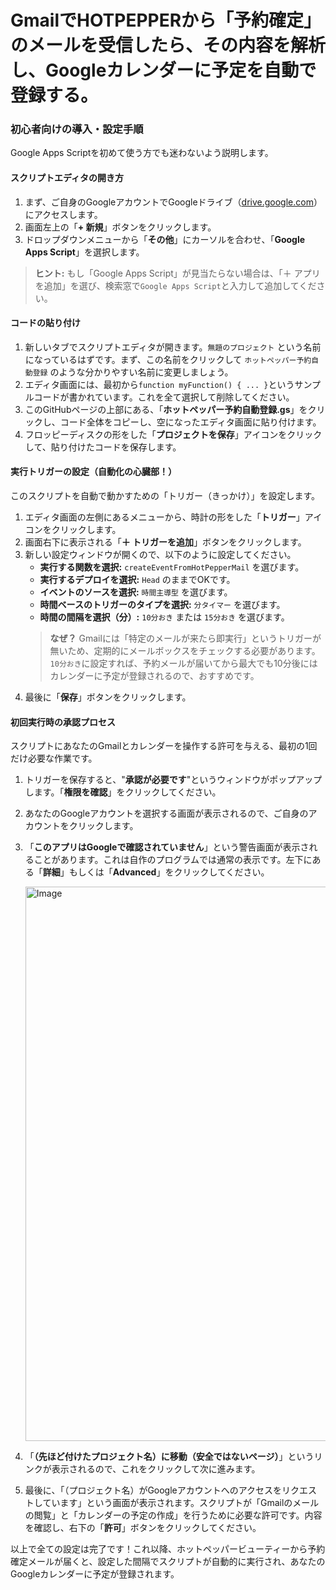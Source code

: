 # GmailでHOTPEPPERから「予約確定」のメールを受信したら、その内容を解析し、Googleカレンダーに予定を自動で登録する。

### 初心者向けの導入・設定手順

Google Apps Scriptを初めて使う方でも迷わないよう説明します。

#### スクリプトエディタの開き方

1.  まず、ご自身のGoogleアカウントでGoogleドライブ（[drive.google.com](http://drive.google.com)）にアクセスします。
2.  画面左上の「**+ 新規**」ボタンをクリックします。
3.  ドロップダウンメニューから「**その他**」にカーソルを合わせ、「**Google Apps Script**」を選択します。

> **ヒント:** もし「Google Apps Script」が見当たらない場合は、「＋ アプリを追加」を選び、検索窓で`Google Apps Script`と入力して追加してください。

#### コードの貼り付け

1.  新しいタブでスクリプトエディタが開きます。`無題のプロジェクト` という名前になっているはずです。まず、この名前をクリックして `ホットペッパー予約自動登録` のような分かりやすい名前に変更しましょう。
2.  エディタ画面には、最初から`function myFunction() { ... }`というサンプルコードが書かれています。これを全て選択して削除してください。
3.  このGitHubページの上部にある、「**ホットペッパー予約自動登録.gs**」をクリックし、コード全体をコピーし、空になったエディタ画面に貼り付けます。
4.  フロッピーディスクの形をした「**プロジェクトを保存**」アイコンをクリックして、貼り付けたコードを保存します。

#### 実行トリガーの設定（自動化の心臓部！）

このスクリプトを自動で動かすための「トリガー（きっかけ）」を設定します。

1.  エディタ画面の左側にあるメニューから、時計の形をした「**トリガー**」アイコンをクリックします。
2.  画面右下に表示される「**＋ トリガーを追加**」ボタンをクリックします。
3.  新しい設定ウィンドウが開くので、以下のように設定してください。
    *   **実行する関数を選択:** `createEventFromHotPepperMail` を選びます。
    *   **実行するデプロイを選択:** `Head` のままでOKです。
    *   **イベントのソースを選択:** `時間主導型` を選びます。
    *   **時間ベースのトリガーのタイプを選択:** `分タイマー` を選びます。
    *   **時間の間隔を選択（分）:** `10分おき` または `15分おき` を選びます。
    > **なぜ？** Gmailには「特定のメールが来たら即実行」というトリガーが無いため、定期的にメールボックスをチェックする必要があります。`10分おき`に設定すれば、予約メールが届いてから最大でも10分後にはカレンダーに予定が登録されるので、おすすめです。
4.  最後に「**保存**」ボタンをクリックします。

#### 初回実行時の承認プロセス

スクリプトにあなたのGmailとカレンダーを操作する許可を与える、最初の1回だけ必要な作業です。

1.  トリガーを保存すると、"**承認が必要です**"というウィンドウがポップアップします。「**権限を確認**」をクリックしてください。
2.  あなたのGoogleアカウントを選択する画面が表示されるので、ご自身のアカウントをクリックします。
3.  「**このアプリはGoogleで確認されていません**」という警告画面が表示されることがあります。これは自作のプログラムでは通常の表示です。左下にある「**詳細**」もしくは「**Advanced**」をクリックしてください。
   
     <img width="943" height="887" alt="Image" src="https://github.com/user-attachments/assets/ca956e5d-431c-4e40-aac5-da3e91469223" />

4.  「**（先ほど付けたプロジェクト名）に移動（安全ではないページ）**」というリンクが表示されるので、これをクリックして次に進みます。
5.  最後に、「（プロジェクト名）がGoogleアカウントへのアクセスをリクエストしています」という画面が表示されます。スクリプトが「Gmailのメールの閲覧」と「カレンダーの予定の作成」を行うために必要な許可です。内容を確認し、右下の「**許可**」ボタンをクリックしてください。

以上で全ての設定は完了です！これ以降、ホットペッパービューティーから予約確定メールが届くと、設定した間隔でスクリプトが自動的に実行され、あなたのGoogleカレンダーに予定が登録されます。
